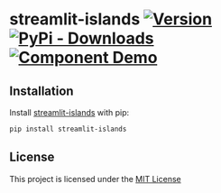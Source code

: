 streamlit-islands  [![Version](https://img.shields.io/pypi/v/streamlit-islands)](https://pypi.org/project/streamlit-islands/#history) 
[![PyPi - Downloads](https://img.shields.io/pypi/dm/streamlit-islands)](https://pypi.org/project/streamlit-islands/#files)[![Component Demo](https://static.streamlit.io/badges/streamlit_badge_black_white.svg)](https://islands-demo.streamlit.app/)
============

## Installation
Install [streamlit-islands](https://pypi.org/project/streamlit-islands/) with pip:
```bash
pip install streamlit-islands
```

## License
This project is licensed under the [MIT License](LICENSE.txt)